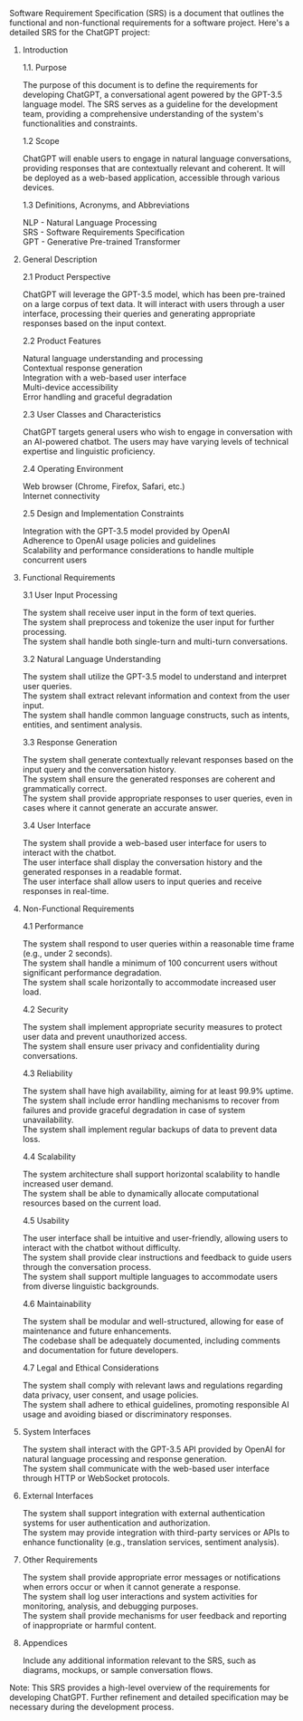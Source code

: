 Software Requirement Specification (SRS) is a document that outlines the functional and non-functional requirements for a software project. Here's a detailed SRS for the ChatGPT project:

1. Introduction

   1.1. Purpose

   The purpose of this document is to define the requirements for developing ChatGPT, a conversational agent powered by the GPT-3.5 language model. The SRS serves as a guideline for the development team, providing a comprehensive understanding of the system's functionalities and constraints.

   1.2 Scope

   ChatGPT will enable users to engage in natural language conversations, providing responses that are contextually relevant and coherent. It will be deployed as a web-based application, accessible through various devices.

   1.3 Definitions, Acronyms, and Abbreviations

   NLP - Natural Language Processing  
   SRS - Software Requirements Specification  
   GPT - Generative Pre-trained Transformer

2. General Description

   2.1 Product Perspective

   ChatGPT will leverage the GPT-3.5 model, which has been pre-trained on a large corpus of text data. It will interact with users through a user interface, processing their queries and generating appropriate responses based on the input context.

   2.2 Product Features

   Natural language understanding and processing  
   Contextual response generation  
   Integration with a web-based user interface  
   Multi-device accessibility  
   Error handling and graceful degradation

   2.3 User Classes and Characteristics

   ChatGPT targets general users who wish to engage in conversation with an AI-powered chatbot. The users may have varying levels of technical expertise and linguistic proficiency.

   2.4 Operating Environment

   Web browser (Chrome, Firefox, Safari, etc.)  
   Internet connectivity

   2.5 Design and Implementation Constraints

   Integration with the GPT-3.5 model provided by OpenAI  
   Adherence to OpenAI usage policies and guidelines  
   Scalability and performance considerations to handle multiple concurrent users

3. Functional Requirements

   3.1 User Input Processing

   The system shall receive user input in the form of text queries.  
   The system shall preprocess and tokenize the user input for further processing.  
   The system shall handle both single-turn and multi-turn conversations.

   3.2 Natural Language Understanding

   The system shall utilize the GPT-3.5 model to understand and interpret user queries.  
   The system shall extract relevant information and context from the user input.  
   The system shall handle common language constructs, such as intents, entities, and sentiment analysis.

   3.3 Response Generation

   The system shall generate contextually relevant responses based on the input query and the conversation history.  
   The system shall ensure the generated responses are coherent and grammatically correct.  
   The system shall provide appropriate responses to user queries, even in cases where it cannot generate an accurate answer.

   3.4 User Interface

   The system shall provide a web-based user interface for users to interact with the chatbot.  
   The user interface shall display the conversation history and the generated responses in a readable format.  
   The user interface shall allow users to input queries and receive responses in real-time.

4. Non-Functional Requirements

   4.1 Performance

   The system shall respond to user queries within a reasonable time frame (e.g., under 2 seconds).  
   The system shall handle a minimum of 100 concurrent users without significant performance degradation.  
   The system shall scale horizontally to accommodate increased user load.

   4.2 Security

   The system shall implement appropriate security measures to protect user data and prevent unauthorized access.  
   The system shall ensure user privacy and confidentiality during conversations.

   4.3 Reliability

   The system shall have high availability, aiming for at least 99.9% uptime.  
   The system shall include error handling mechanisms to recover from failures and provide graceful degradation in case of system unavailability.  
   The system shall implement regular backups of data to prevent data loss.

   4.4 Scalability

   The system architecture shall support horizontal scalability to handle increased user demand.  
   The system shall be able to dynamically allocate computational resources based on the current load.

   4.5 Usability

   The user interface shall be intuitive and user-friendly, allowing users to interact with the chatbot without difficulty.  
   The system shall provide clear instructions and feedback to guide users through the conversation process.  
   The system shall support multiple languages to accommodate users from diverse linguistic backgrounds.

   4.6 Maintainability

   The system shall be modular and well-structured, allowing for ease of maintenance and future enhancements.  
   The codebase shall be adequately documented, including comments and documentation for future developers.

   4.7 Legal and Ethical Considerations

   The system shall comply with relevant laws and regulations regarding data privacy, user consent, and usage policies.  
   The system shall adhere to ethical guidelines, promoting responsible AI usage and avoiding biased or discriminatory responses.

5. System Interfaces

   The system shall interact with the GPT-3.5 API provided by OpenAI for natural language processing and response generation.  
   The system shall communicate with the web-based user interface through HTTP or WebSocket protocols.

6. External Interfaces

   The system shall support integration with external authentication systems for user authentication and authorization.  
   The system may provide integration with third-party services or APIs to enhance functionality (e.g., translation services, sentiment analysis).

7. Other Requirements

   The system shall provide appropriate error messages or notifications when errors occur or when it cannot generate a response.  
   The system shall log user interactions and system activities for monitoring, analysis, and debugging purposes.  
   The system shall provide mechanisms for user feedback and reporting of inappropriate or harmful content.

8. Appendices

   Include any additional information relevant to the SRS, such as diagrams, mockups, or sample conversation flows.

Note: This SRS provides a high-level overview of the requirements for developing ChatGPT. Further refinement and detailed specification may be necessary during the development process.
